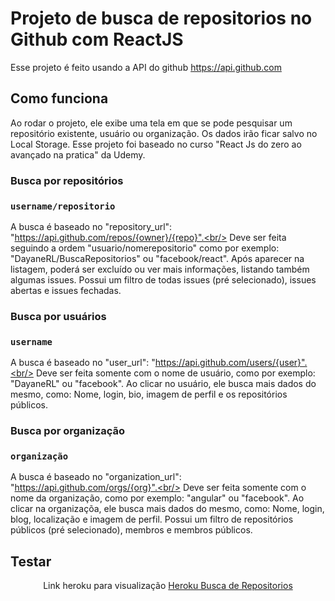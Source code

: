 # Projeto de busca de repositorios no Github com ReactJS

Esse projeto é feito usando a API do github https://api.github.com

## Como funciona

Ao rodar o projeto, ele exibe uma tela em que se pode pesquisar um repositório existente, usuário ou organização.
Os dados irão ficar salvo no Local Storage.
Esse projeto foi baseado no curso "React Js do zero ao avançado na pratica" da Udemy.

### Busca por repositórios

### `username/repositorio`

A busca é baseado no "repository_url": "https://api.github.com/repos/{owner}/{repo}".<br/>
Deve ser feita seguindo a ordem "usuario/nomerepositorio" como por exemplo: "DayaneRL/BuscaRepositorios" ou "facebook/react".
Após aparecer na listagem, poderá ser excluído ou ver mais informações, listando também algumas issues.
Possui um filtro de todas issues (pré selecionado), issues abertas e issues fechadas.

### Busca por usuários

### `username`

A busca é baseado no "user_url": "https://api.github.com/users/{user}".<br/>
Deve ser feita somente com o nome de usuário, como por exemplo: "DayaneRL" ou "facebook".
Ao clicar no usuário, ele busca mais dados do mesmo, como: Nome, login, bio, imagem de perfil e os repositórios públicos.

### Busca por organização

### `organização`

A busca é baseado no "organization_url": "https://api.github.com/orgs/{org}".<br/>
Deve ser feita somente com o nome da organização, como por exemplo: "angular" ou "facebook".
Ao clicar na organizaçõa, ele busca mais dados do mesmo, como: Nome, login, blog, localização e imagem de perfil.
Possui um filtro de repositórios públicos (pré selecionado), membros e membros públicos.


## Testar

<p align="center"> Link heroku para visualização <a href="https://busca-repositorios-github.herokuapp.com/">Heroku Busca de Repositorios</a> </p>
